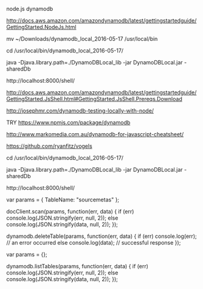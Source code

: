 node.js dynamodb

http://docs.aws.amazon.com/amazondynamodb/latest/gettingstartedguide/GettingStarted.NodeJs.html

mv ~/Downloads/dynamodb_local_2016-05-17 /usr/local/bin

cd /usr/local/bin/dynamodb_local_2016-05-17/

java -Djava.library.path=./DynamoDBLocal_lib -jar DynamoDBLocal.jar -sharedDb

http://localhost:8000/shell/

http://docs.aws.amazon.com/amazondynamodb/latest/gettingstartedguide/GettingStarted.JsShell.html#GettingStarted.JsShell.Prereqs.Download

http://josephmr.com/dynamodb-testing-locally-with-node/

TRY https://www.npmjs.com/package/dynamodb

http://www.markomedia.com.au/dynamodb-for-javascript-cheatsheet/

https://github.com/ryanfitz/vogels

cd /usr/local/bin/dynamodb_local_2016-05-17/

java -Djava.library.path=./DynamoDBLocal_lib -jar DynamoDBLocal.jar -sharedDb

http://localhost:8000/shell/


var params = { 
    TableName: "sourcemetas"
};


docClient.scan(params, function(err, data) {
    if (err)
        console.log(JSON.stringify(err, null, 2));
    else
        console.log(JSON.stringify(data, null, 2));
});

dynamodb.deleteTable(params, function(err, data) {
    if (err) console.log(err); // an error occurred
    else console.log(data); // successful response
});

var params = {};

dynamodb.listTables(params, function(err, data) {
    if (err)
        console.log(JSON.stringify(err, null, 2));
    else
        console.log(JSON.stringify(data, null, 2));
});
